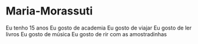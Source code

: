 # Maria-Morassuti
Eu tenho 15 anos
Eu gosto de academia
Eu gosto de viajar
Eu gosto de ler livros
Eu gosto de música
Eu gosto de rir com as amostradinhas
